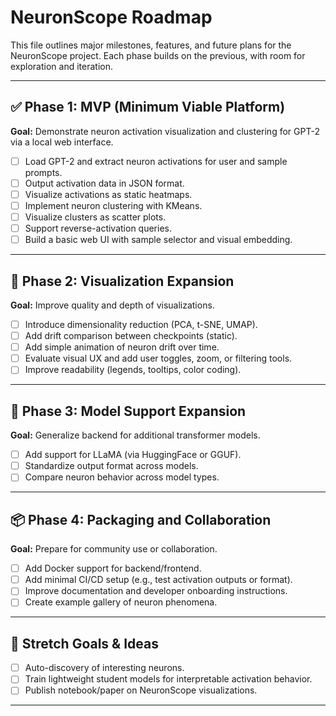 # NeuronScope Roadmap

This file outlines major milestones, features, and future plans for the NeuronScope project. Each phase builds on the previous, with room for exploration and iteration.

---

## ✅ Phase 1: MVP (Minimum Viable Platform)

**Goal:** Demonstrate neuron activation visualization and clustering for GPT-2 via a local web interface.

- [ ] Load GPT-2 and extract neuron activations for user and sample prompts.
- [ ] Output activation data in JSON format.
- [ ] Visualize activations as static heatmaps.
- [ ] Implement neuron clustering with KMeans.
- [ ] Visualize clusters as scatter plots.
- [ ] Support reverse-activation queries.
- [ ] Build a basic web UI with sample selector and visual embedding.

---

## 🔄 Phase 2: Visualization Expansion

**Goal:** Improve quality and depth of visualizations.

- [ ] Introduce dimensionality reduction (PCA, t-SNE, UMAP).
- [ ] Add drift comparison between checkpoints (static).
- [ ] Add simple animation of neuron drift over time.
- [ ] Evaluate visual UX and add user toggles, zoom, or filtering tools.
- [ ] Improve readability (legends, tooltips, color coding).

---

## 🚀 Phase 3: Model Support Expansion

**Goal:** Generalize backend for additional transformer models.

- [ ] Add support for LLaMA (via HuggingFace or GGUF).
- [ ] Standardize output format across models.
- [ ] Compare neuron behavior across model types.

---

## 📦 Phase 4: Packaging and Collaboration

**Goal:** Prepare for community use or collaboration.

- [ ] Add Docker support for backend/frontend.
- [ ] Add minimal CI/CD setup (e.g., test activation outputs or format).
- [ ] Improve documentation and developer onboarding instructions.
- [ ] Create example gallery of neuron phenomena.

---

## 🌱 Stretch Goals & Ideas

- [ ] Auto-discovery of interesting neurons.
- [ ] Train lightweight student models for interpretable activation behavior.
- [ ] Publish notebook/paper on NeuronScope visualizations.

---